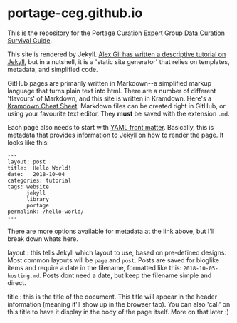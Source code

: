 # portage-ceg.github.io

This is the repository for the Portage Curation Expert Group [Data Curation Survival Guide](https://portage-ceg.github.io).

This site is rendered by Jekyll. [Alex Gil has written a descriptive tutorial on Jekyll](https://www.chronicle.com/blogs/profhacker/jekyll1/60913), but in a nutshell, it is a 'static site generator' that relies on templates, metadata, and simplified code. 

GitHub pages are primarily written in Markdown--a simplified markup language that turns plain text into html. There are a number of different 'flavours' of Markdown, and this site is written in Kramdown. Here's a [Kramdown Cheat Sheet](https://kramdown.gettalong.org/quickref.html). Markdown files can be created right in GitHub, or using your favourite text editor. They **must** be saved with the extension `.md`.

Each page also needs to start with [YAML front matter](https://jekyllrb.com/docs/front-matter/). Basically, this is metadata that provides information to Jekyll on how to render the page. It looks like this:

~~~~~
---
layout: post
title:  Hello World!
date:   2018-10-04
categories: tutorial
tags: website
      jekyll
      library
      portage
permalink: /hello-world/
---
~~~~~

There are more options available for metadata at the link above, but I'll break down whats here.

layout
: this tells Jekyll which layout to use, based on pre-defined designs. Most common layouts will be `page` and `post`. Posts are saved for      bloglike items and require a date in the filename, formatted like this: `2018-10-05-hosting.md`. Posts dont need a date, but keep the     filename simple and direct.

title
: this is the title of the document. This title will appear in the header information (meaning it'll show up in the browser tab). You can       also 'call' on this title to have it display in the body of the page itself. More on that later :)
